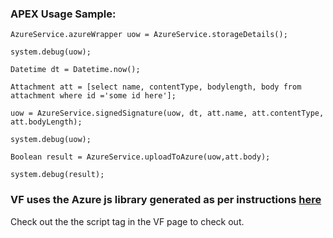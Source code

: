 
### APEX Usage Sample:


`AzureService.azureWrapper uow = AzureService.storageDetails();`

`system.debug(uow);`

`Datetime dt = Datetime.now();`

`Attachment att = [select name, contentType, bodylength, body from attachment where id ='some id here'];`

`uow = AzureService.signedSignature(uow, dt, att.name, att.contentType, att.bodyLength);`

`system.debug(uow);`

`Boolean result = AzureService.uploadToAzure(uow,att.body);`

`system.debug(result);`

### VF uses the Azure js library generated as per instructions [here](https://github.com/Azure/azure-storage-node/blob/master/browser/README.md)

Check out the the script tag in the VF page to check out.
